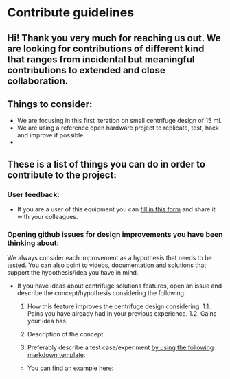 # Contribute guidelines
## Hi! Thank you very much for reaching us out. We are looking for contributions of different kind that ranges from incidental but meaningful contributions to extended and close collaboration.

## Things to consider:
- We are focusing in this first iteration on small centrifuge design of 15 ml.
- We are using a reference open hardware project to replicate, test, hack and improve if possible.
-

## These is a list of things you can do in order to contribute to the project:
### User feedback:
- If you are a user of this equipment you can [fill in this form](https://docs.google.com/forms/d/e/1FAIpQLScyTZIfLe0GmoX6rdi7wdyzSNGVoP2hBOGGEqeAVn0CZmRDTQ/viewform) and share it with your colleagues.

### Opening github issues for design improvements you have been thinking about:
We always consider each improvement as a hypothesis that needs to be tested.
You can also point to videos, documentation and solutions that support the hypothesis/idea you have in mind.
- If you have ideas about centrifuge solutions features, open an issue and describe the concept/hypothesis considering the following:
  1. How this feature improves the centrifuge design considering:
  1.1. Pains you have already had in your previous experience.
  1.2. Gains your idea has.

  2. Description of the concept.
  3. Preferably describe a test case/experiment [by using the following  markdown template](https://github.com/FOSH-following-demand/Open-source-Centrifuge-for-WetLab/blob/master/R%26D/test-cards/README.md).
  - [You can find an example here:](https://github.com/FOSH-following-demand/Open-source-Centrifuge-for-WetLab/blob/master/R%26D/test-cards/Cooling-led-2.md)
